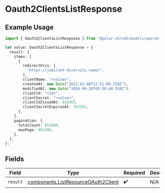 # Oauth2ClientsListResponse

## Example Usage

```typescript
import { Oauth2ClientsListResponse } from "@polar-sh/sdk/models/operations";

let value: Oauth2ClientsListResponse = {
  result: {
    items: [
      {
        redirectUris: [
          "https://jubilant-diversity.name/",
        ],
        clientName: "<value>",
        createdAt: new Date("2022-02-08T12:51:00.758Z"),
        modifiedAt: new Date("2024-09-20T05:30:40.558Z"),
        clientId: "<id>",
        clientSecret: "<value>",
        clientIdIssuedAt: 816365,
        clientSecretExpiresAt: 552581,
      },
    ],
    pagination: {
      totalCount: 851809,
      maxPage: 962396,
    },
  },
};
```

## Fields

| Field                                                                                      | Type                                                                                       | Required                                                                                   | Description                                                                                |
| ------------------------------------------------------------------------------------------ | ------------------------------------------------------------------------------------------ | ------------------------------------------------------------------------------------------ | ------------------------------------------------------------------------------------------ |
| `result`                                                                                   | [components.ListResourceOAuth2Client](../../models/components/listresourceoauth2client.md) | :heavy_check_mark:                                                                         | N/A                                                                                        |